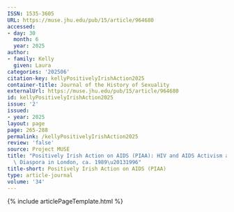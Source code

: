 ```yaml
---
ISSN: 1535-3605
URL: https://muse.jhu.edu/pub/15/article/964680
accessed:
- day: 30
  month: 6
  year: 2025
author:
- family: Kelly
  given: Laura
categories: '202506'
citation-key: kellyPositivelyIrishAction2025
container-title: Journal of the History of Sexuality
externalUrl: https://muse.jhu.edu/pub/15/article/964680
id: kellyPositivelyIrishAction2025
issue: '2'
issued:
- year: 2025
layout: page
page: 265-288
permalink: /kellyPositivelyIrishAction2025
review: 'false'
source: Project MUSE
title: "Positively Irish Action on AIDS (PIAA): HIV and AIDS Activism and the Irish\
  \ Diaspora in London, ca. 1989\u20131996"
title-short: Positively Irish Action on AIDS (PIAA)
type: article-journal
volume: '34'
---
```

{% include articlePageTemplate.html %}